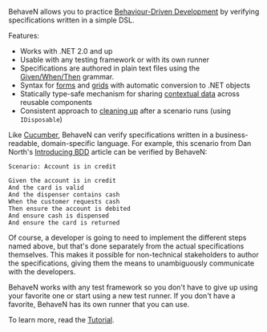 BehaveN allows you to practice [Behaviour-Driven Development](http://dannorth.net/introducing-bdd) by verifying specifications written in a simple DSL.

Features:

  * Works with .NET 2.0 and up
  * Usable with any testing framework or with its own runner
  * Specifications are authored in plain text files using the [Given/When/Then](GivenWhenThen.md) grammar.
  * Syntax for [forms](Forms.md) and [grids](Grids.md) with automatic conversion to .NET objects
  * Statically type-safe mechanism for sharing [contextual data](Contexts.md) across reusable components
  * Consistent approach to [cleaning up](TearDown.md) after a scenario runs (using `IDisposable`)

Like [Cucumber](http://cukes.info/), BehaveN can verify specifications written in a business-readable, domain-specific language. For example, this scenario from Dan North's [Introducing BDD](http://dannorth.net/introducing-bdd) article can be verified by BehaveN:

```
Scenario: Account is in credit

Given the account is in credit
And the card is valid
And the dispenser contains cash
When the customer requests cash
Then ensure the account is debited
And ensure cash is dispensed
And ensure the card is returned
```

Of course, a developer is going to need to implement the different steps named above, but that's done separately from the actual specifications themselves. This makes it possible for non-technical stakeholders to author the specifications, giving them the means to unambiguously communicate with the developers.

BehaveN works with any test framework so you don't have to give up using your favorite one or start using a new test runner. If you don't have a favorite, BehaveN has its own runner that you can use.

To learn more, read the [Tutorial](Tutorial.md).